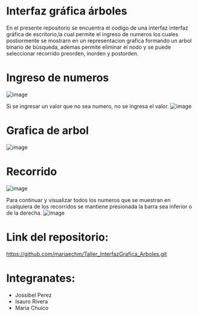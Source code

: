 # Interfaz gráfica árboles

En el presente repositorio se encuentra el codigo de una interfaz interfaz gráfica de escritorio,la cual
permite el ingreso de numeros los cuales postiormente se mostrarn en un representacion grafica formando un arbol binario
de búsqueda, ademas permite eliminar el nodo y se puede seleccionar recorrido preorden, inorden y postorden.

# Ingreso de numeros
![image](https://github.com/mariaechm/Taller_InterfazGrafica_Arboles/assets/166523237/51d29970-02b6-46b3-b98b-74b723f08a62)

Si se ingresar un valor que no sea numero, no se ingresa el valor.
![image](https://github.com/mariaechm/Taller_InterfazGrafica_Arboles/assets/166523237/df16d285-1284-4944-ae06-1b316b597c6f)

# Grafica de arbol
![image](https://github.com/mariaechm/Taller_InterfazGrafica_Arboles/assets/166523237/8b436598-34d1-4e8b-9c13-e6af46eb8de9)

# Recorrido
![image](https://github.com/mariaechm/Taller_InterfazGrafica_Arboles/assets/166523237/ae7c9c98-ba0a-43e9-be7e-f2bafa4c2578)

Para continuar y visualizar todos los numeros que se muestran en cualquiera de los recorridos se mantiene presionada la 
barra sea inferior o de la derecha.
![image](https://github.com/mariaechm/Taller_InterfazGrafica_Arboles/assets/166523237/69b521ce-1d16-47c2-992b-891b8bf231de)

# Link del repositorio:
https://github.com/mariaechm/Taller_InterfazGrafica_Arboles.git

# Integranates: 
* Jossibel Perez
* Isauro Rivera
* Maria Chuico
